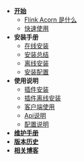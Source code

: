 - [**开始**](#/README)
    - [Flink Acorn 是什么](_homepage.md)
    - [快速使用](/zh-cn/start/快速使用.md)
- **安装手册**
    - [在线安装]()
    - [安装总结]()
    - [离线安装]()
    - [安装配置]()
- **使用说明**
    - [插件安装](/zh-cn/reference/插件安装.md)
    - [插件离线安装](/zh-cn/reference/插件离线安装.md)
    - [客户端使用](/zh-cn/reference/客户端使用.md)
    - [Api说明](/zh-cn/reference/Api说明.md)
    - [配置说明](/zh-cn/reference/配置说明.md)
- [**维护手册**](/zh-cn/contributing.md)
- [**版本历史**](/zh-cn/changelog.md)
- [**相关博客**](/zh-cn/blogs.md)
  
